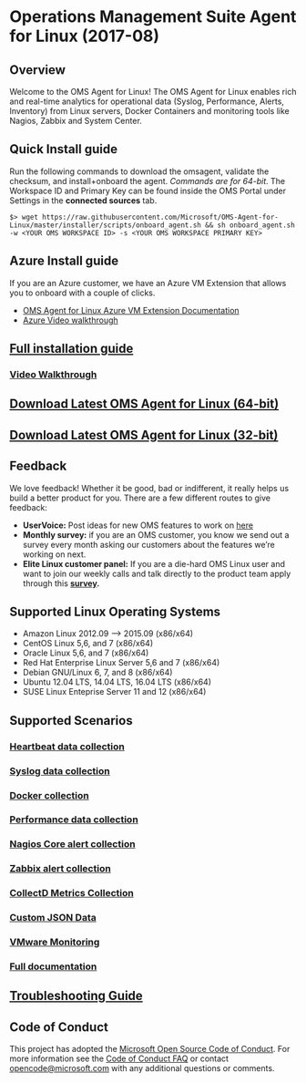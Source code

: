 # Operations Management Suite Agent for Linux (2017-08)

## Overview
Welcome to the OMS Agent for Linux! The OMS Agent for Linux enables rich and real-time analytics for operational data (Syslog, Performance, Alerts, Inventory) from Linux servers, Docker Containers and monitoring tools like Nagios, Zabbix and System Center.

## Quick Install guide
Run the following commands to download the omsagent, validate the checksum, and install+onboard the agent. *Commands are for 64-bit*. The Workspace ID and Primary Key can be found inside the OMS Portal under Settings in the **connected sources** tab.
```
$> wget https://raw.githubusercontent.com/Microsoft/OMS-Agent-for-Linux/master/installer/scripts/onboard_agent.sh && sh onboard_agent.sh -w <YOUR OMS WORKSPACE ID> -s <YOUR OMS WORKSPACE PRIMARY KEY>
```
## Azure Install guide
If you are an Azure customer, we have an Azure VM Extension that allows you to onboard with a couple of clicks.
* [OMS Agent for Linux Azure VM Extension Documentation](https://github.com/Microsoft/OMS-Agent-for-Linux/blob/master/docs/VM-Extension.md)
* [Azure Video walkthrough](https://www.youtube.com/watch?v=mF1wtHPEzT0)

## [Full installation guide](docs/OMS-Agent-for-Linux.md#install-the-oms-agent-for-linux)

### [Video Walkthrough](https://www.youtube.com/watch?v=7b4KxL7E5fw)

## [Download Latest OMS Agent for Linux (64-bit)](https://github.com/Microsoft/OMS-Agent-for-Linux/releases/download/OMSAgent_GA_v1.4.1-45/omsagent-1.4.1-45.universal.x64.sh)

## [Download Latest OMS Agent for Linux (32-bit)](https://github.com/Microsoft/OMS-Agent-for-Linux/releases/download/OMSAgent_GA_v1.4.1-45/omsagent-1.4.1-45.universal.x86.sh)

## Feedback

We love feedback!  Whether it be good, bad or indifferent, it really helps us build a better product for you.  There are a few different routes to give feedback:

* **UserVoice:** Post ideas for new OMS features to work on [here](http://feedback.azure.com/forums/267889-azure-operational-insights)
* **Monthly survey:** if you are an OMS customer, you know we send out a survey every month asking our customers about the features we’re working on next.  
* **Elite Linux customer panel:** If you are a die-hard OMS Linux user and want to join our weekly calls and talk directly to the product team apply through this **[survey](https://www.surveymonkey.com/r/6MTHN3P).**

## Supported Linux Operating Systems
* Amazon Linux 2012.09 --> 2015.09 (x86/x64)
* CentOS Linux 5,6, and 7 (x86/x64)
* Oracle Linux 5,6, and 7 (x86/x64)
* Red Hat Enterprise Linux Server 5,6 and 7 (x86/x64)
* Debian GNU/Linux 6, 7, and 8 (x86/x64)
* Ubuntu 12.04 LTS, 14.04 LTS, 16.04 LTS (x86/x64)
* SUSE Linux Enteprise Server 11 and 12 (x86/x64)

## Supported Scenarios
### [Heartbeat data collection](docs/OMS-Agent-for-Linux.md#viewing-heartbeat-data)
### [Syslog data collection](docs/OMS-Agent-for-Linux.md#viewing-syslog-events)
### [Docker collection](docs/Docker-Instructions.md)
### [Performance data collection](docs/OMS-Agent-for-Linux.md#viewing-performance-data)
### [Nagios Core alert collection](docs/OMS-Agent-for-Linux.md#viewing-nagios-alerts)
### [Zabbix alert collection](docs/OMS-Agent-for-Linux.md#viewing-zabbix-alerts)
### [CollectD Metrics Collection](docs/OMS-Agent-for-Linux.md#collectd-metrics)
### [Custom JSON Data](docs/OMS-Agent-for-Linux.md#custom-json-data-sources)
### [VMware Monitoring](docs/VMware-Instruction.md)
### [Full documentation](docs/OMS-Agent-for-Linux.md)

## [Troubleshooting Guide](docs/Troubleshooting.md)

## Code of Conduct

This project has adopted the [Microsoft Open Source Code of Conduct](https://opensource.microsoft.com/codeofconduct/).  For more
information see the [Code of Conduct FAQ](https://opensource.microsoft.com/codeofconduct/faq/) or contact
[opencode@microsoft.com](mailto:opencode@microsoft.com) with any
additional questions or comments.
